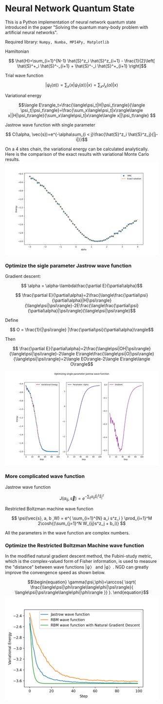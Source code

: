 # Neural Network Quantum State

This is a Python implementation of neural network quantum state introduced in the paper "Solving the quantum many-body problem with artificial neural networks". 

Required library: `Numpy, Numba, MPI4Py, Matplotlib`

Hamiltonian

$$ \hat{H}=\sum_{i=1}^{N-1}
\hat{S}^z_i \hat{S}^z_{i+1} -
\frac{1}{2}\left[
\hat{S}^+_i \hat{S}^-_{i+1} +
\hat{S}^-_i \hat{S}^+_{i+1}
\right]$$

Trial wave function 

$$|\psi_t(\alpha)\rangle=\sum_x\langle x|\psi_t(\alpha)\rangle|x\rangle=\sum_x J_x(\alpha)|x\rangle$$

Variational energy

$$\langle E\rangle_t=\frac{\langle\psi_t|H|\psi_t\rangle}{\langle \psi_t|\psi_t\rangle}=\frac{\sum_x\langle\psi_t|x\rangle\langle x||H|\psi_t\rangle}{\sum_x\langle\psi_t|x\rangle\langle x||\psi_t\rangle}
$$

Jastrow wave function with single parameter

$$ C(\alpha, \vec{s})=e^{-\alpha\sum_{i < j}\frac{\hat{S}^z_i \hat{S}^z_j}{|j-i|}}$$

On a 4 sites chain, the variational energy can be calculated analytically. Here is the comparison of the exact results with variational Monte Carlo results. 
![jastrow](./images/jastrow_exact.png)


### Optimize the sigle parameter Jastrow wave function

Gradient descent:

$$ \alpha = \alpha-\lambda\frac{\partial E}{\partial\alpha}$$

$$ \frac{\partial E}{\partial\alpha}=2\frac{\langle\frac{\partial\psi}{\partial\alpha}|H|\psi\rangle}{\langle\psi|\psi\rangle}-2E\frac{\langle\frac{\partial\psi}{\partial\alpha}|\psi\rangle}{\langle\psi|\psi\rangle}$$

Define

$$ O = \frac{1}{|\psi\rangle} |\frac{\partial\psi}{\partial\alpha}\rangle$$

Then

$$ \frac{\partial E}{\partial\alpha}=2\frac{\langle\psi|OH|\psi\rangle}{\langle\psi|\psi\rangle}-2\langle E\rangle\frac{\langle\psi|O|\psi\rangle}{\langle\psi|\psi\rangle}=2\langle EO\rangle-2\langle E\rangle\langle O\rangle$$

![jastrow_single](./images/jastrow_single_optimize.png)

### More complicated wave function

Jastrow wave function

$$J(\alpha_{ij}, \vec{s})=e^{-\sum_{ij}\alpha_{ij}{\hat{S}^z_i \hat{S}^z_j}} $$


Restricted Boltzman machine wave function

$$ \psi(\vec{s}, a, b ,W) = e^{ \sum_{i=1}^{N} a_i s^z_i } \prod_{i=1}^M 2\cosh{(\sum_{j=1}^N W_{ij}s^z_j + b_i)} $$

All the parameters in the wave function are complex numbers. 

### Optimize the Restricted Boltzman Machine wave function

In the modified natural gradient descent method, the Fubini-study
metric, which is the complex-valued form of Fisher information, is used to measure the "distance" between wave functions |ψ〉 and |φ〉. NGD can greatly improve the convengence speed as shown below. 

$$\begin{equation}
    \gamma(\psi,\phi)=\arccos{ \sqrt{ \frac{\langle\psi|\phi\rangle\langle\phi|\psi\rangle}{ \langle\psi|\psi\rangle\langle\phi|\phi\rangle }} }.
\end{equation}$$
![compare](./images/compare.png)
